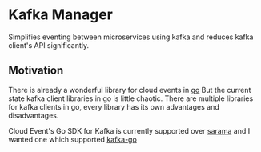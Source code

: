 # Kafka Manager  

Simplifies eventing between microservices using kafka and reduces kafka client's API significantly.

## Motivation

There is already a wonderful library for cloud events in [go](https://github.com/cloudevents/sdk-go)
But the current state kafka client libraries in go is little chaotic. There are multiple libraries for kafka clients in go,
every library has its own advantages and disadvantages.

Cloud Event's Go SDK for Kafka is currently supported over [sarama](https://github.com/Shopify/sarama) and I wanted one which supported
[kafka-go](https://github.com/segmentio/kafka-go) 
